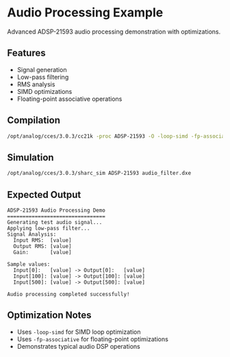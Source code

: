 # Audio Processing Example

Advanced ADSP-21593 audio processing demonstration with optimizations.

## Features
- Signal generation
- Low-pass filtering
- RMS analysis
- SIMD optimizations
- Floating-point associative operations

## Compilation
```bash
/opt/analog/cces/3.0.3/cc21k -proc ADSP-21593 -O -loop-simd -fp-associative -o audio_filter.dxe audio_filter.c
```

## Simulation
```bash
/opt/analog/cces/3.0.3/sharc_sim ADSP-21593 audio_filter.dxe
```

## Expected Output
```
ADSP-21593 Audio Processing Demo
================================
Generating test audio signal...
Applying low-pass filter...
Signal Analysis:
  Input RMS:  [value]
  Output RMS: [value]
  Gain:       [value]

Sample values:
  Input[0]:   [value] -> Output[0]:   [value]
  Input[100]: [value] -> Output[100]: [value]
  Input[500]: [value] -> Output[500]: [value]

Audio processing completed successfully!
```

## Optimization Notes
- Uses `-loop-simd` for SIMD loop optimization
- Uses `-fp-associative` for floating-point optimizations
- Demonstrates typical audio DSP operations